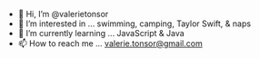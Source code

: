 - 👋 Hi, I’m @valerietonsor
- 👀 I’m interested in ... swimming, camping, Taylor Swift, & naps
- 🌱 I’m currently learning ... JavaScript & Java
- 📫 How to reach me ... valerie.tonsor@gmail.com

<!---
valerietonsor/valerietonsor is a ✨ special ✨ repository because its `README.md` (this file) appears on your GitHub profile.
You can click the Preview link to take a look at your changes.
--->
